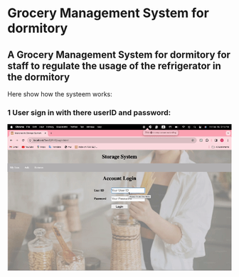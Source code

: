 # Grocery Management System for dormitory
## A Grocery Management System for dormitory for staff to regulate the usage of the refrigerator in the dormitory

Here show how the systeem works:
### 1 User sign in with there userID and password:
![Alt text](https://github.com/William-07/Grocery-Management-System-for-Dormitory-Refrigerators/blob/main/GIF/Login.gif "GIF Title")
